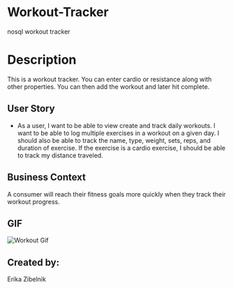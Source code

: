 # Workout-Tracker
nosql workout tracker

# Description
 This is a workout tracker. You can enter cardio or resistance along with other properties. You can then add the workout and later hit complete.

## User Story

* As a user, I want to be able to view create and track daily workouts. I want to be able to log multiple exercises in a workout on a given day. I should also be able to track the name, type, weight, sets, reps, and duration of exercise. If the exercise is a cardio exercise, I should be able to track my distance traveled.

## Business Context

A consumer will reach their fitness goals more quickly when they track their workout progress.

## GIF
![Workout Gif]("workout.gif")

## Created by:
Erika Zibelnik
